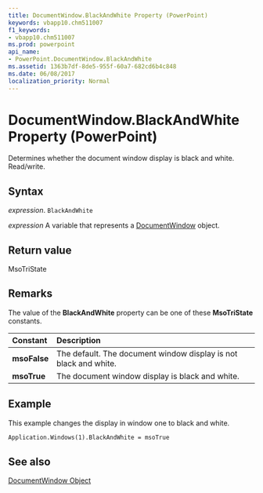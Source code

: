 ```yaml
---
title: DocumentWindow.BlackAndWhite Property (PowerPoint)
keywords: vbapp10.chm511007
f1_keywords:
- vbapp10.chm511007
ms.prod: powerpoint
api_name:
- PowerPoint.DocumentWindow.BlackAndWhite
ms.assetid: 1363b7df-8de5-955f-60a7-682cd6b4c848
ms.date: 06/08/2017
localization_priority: Normal
---
```



# DocumentWindow.BlackAndWhite Property (PowerPoint)

Determines whether the document window display is black and white. Read/write.


## Syntax

 _expression_. `BlackAndWhite`

_expression_ A variable that represents a [DocumentWindow](./PowerPoint.DocumentWindow.md) object.


## Return value

MsoTriState


## Remarks

The value of the  **BlackAndWhite** property can be one of these **MsoTriState** constants.



|Constant|Description|
|:-----|:-----|
|**msoFalse**|The default. The document window display is not black and white. |
|**msoTrue**| The document window display is black and white.|

## Example

This example changes the display in window one to black and white.


```vb
Application.Windows(1).BlackAndWhite = msoTrue
```


## See also


[DocumentWindow Object](PowerPoint.DocumentWindow.md)



